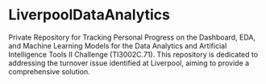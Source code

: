 # LiverpoolDataAnalytics
Private Repository for Tracking Personal Progress on the Dashboard, EDA, and Machine Learning Models for the Data Analytics and Artificial Intelligence Tools II Challenge (TI3002C.71). This repository is dedicated to addressing the turnover issue identified at Liverpool, aiming to provide a comprehensive solution.
